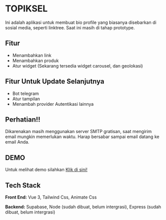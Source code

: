 
# TOPIKSEL

Ini adalah aplikasi untuk membuat bio profile yang biasanya disebarkan di sosial media, seperti linktree. Saat ini masih di tahap prototype.


## Fitur

- Menambahkan link
- Menambahkan produk
- Atur widget (Sekarang tersedia widget carousel, dan geolokasi)

## Fitur Untuk Update Selanjutnya

- Bot telegram
- Atur tampilan
- Menambah provider Autentikasi lainnya

## Perhatian!!

Dikarenakan masih menggunakan server SMTP gratisan, saat mengirim email mungkin memerlukan waktu. Harap bersabar sampai email datang ke email Anda.

## DEMO

Untuk melihat demo silahkan [Klik di sini!](https://koneksi-edu.pages.dev/)

## Tech Stack

**Front End:** Vue 3, Tailwind Css, Animate Css

**Backend:** Supabase, Node (sudah dibuat, belum intergrasi), Express (sudah dibuat, belum intergrasi)